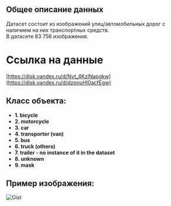 ## Общее описание данных
Датасет состоит из изображений улиц/автомобильных дорог с наличием на  них транспортных средств.  
В датасете 83 756 изображения.
# Ссылка на данные
[https://disk.yandex.ru/d/Nvt_4KzlNapgkw](https://disk.yandex.ru/d/dzpnuHI0acfEgw)

## Класс объекта:
- **1. bicycle**
- **2. motorcycle**
- **3. car**
- **4. transporter (van)**
- **5. bus**
- **6. truck (others)**
- **7. trailer - no instance of it in the dataset**
- **8. unknown**
- **9. mask**

## Пример изображения:
![Gist](https://github.com/irina-krivosheina/AI-24-Team-45/blob/main/images/expl_bbox.jpeg?raw=true)
